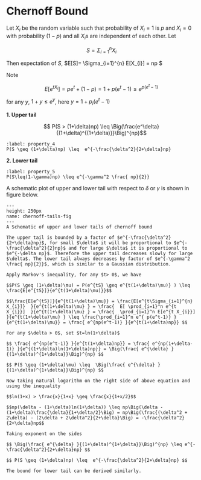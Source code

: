 # Chernoff Bound

Let $X_{i}$ be the random variable such that probability of $X_{i}=1$ is $p$ and $X_{i}=0$ with probability $(1-p)$ and all $X_{i}$s are independent of each other.
Let

$$S = \Sigma_{i=1}^{n} X_{i} $$

Then expectation of $S$,   $E[S]= \Sigma_{i=1}^{n} E[X_{i}] = np $

Note

$$E[e^{tX_{i}}] = pe^t + (1-p) = 1 + p(e^t-1) \leq e^{ p(e^t-1)}$$

for any $y$, $1+y \leq e^y$, here $y=1 + p_{i}(e^{t}-1)$

<b> 1. Upper tail </b>

$$ P(S > (1+\delta)np) \leq \Big(\frac{e^\delta}{(1+\delta)^{(1+\delta)}}\Big)^{np}$$

```{math}
:label: property_4
P(S \geq (1+\delta)np) \leq  e^{-\frac{\delta^2}{2+\delta}np}
```

<b>2. Lower tail </b>
```{math}
:label: property_5
P(S\leq(1-\gamma)np) \leq e^{-\gamma^2 \frac{ np}{2}}
```

A schematic plot of upper and lower tail with respect to $\delta$ or $\gamma$ is shown in figure below.

```{figure} ../assets/2022_01_14_chernoff_bound/chernoff_tails.png
---
height: 250px
name: chernoff-tails-fig
---
A Schematic of upper and lower tails of chernoff bound
```

```{note}
The upper tail is bounded by a factor of $e^{-\frac{\delta^2}{2+\delta}np}$, for small $\delta$ it will be proportional to $e^{-\frac{\delta^2}{2}np}$ and for large $\delta$ it is proportional to $e^{-\delta np}$. Therefore the upper tail decreases slowly for large $\delta$. The lower tail always decreases by factor of $e^{-\gamma^2 \frac{ np}{2}}$, which is similar to a Gaussian distribution.
```

````{prf:proof}
Apply Markov's inequality, for any $t> 0$, we have

$$P(S \geq (1+\delta)\mu) = P(e^{tS} \geq e^{t(1+\delta)\mu)} ) \leq \frac{E[e^{tS}]}{e^{t(1+\delta)\mu)}}$$

$$\frac{E[e^{tS}]}{e^{t(1+\delta)\mu}} = \frac{E[e^{t\Sigma_{i=1}^{n} X_{i}]}  }{e^{t(1+\delta)\mu} } = \frac{  E[ \prod_{i=1}^n e^{t X_{i}}]  }{e^{t(1+\delta)\mu} } = \frac{  \prod_{i=1}^n E[e^{t X_{i}}]  }{e^{t(1+\delta)\mu} } \leq \frac{\prod_{i=1}^n e^{ p(e^t-1)} }{e^{t(1+\delta)\mu}} = \frac{ e^{np(e^t-1)} }{e^{t(1+\delta)np}} $$

For any $\delta > 0$, set $t=ln(1+\delta)$

$$ \frac{ e^{np(e^t-1)} }{e^{t(1+\delta)np}} = \frac{ e^{np(1+\delta-1)} }{e^{(1+\delta)ln(1+\delta)np}} = \Big(\frac{ e^{\delta} }{(1+\delta)^{1+\delta}}\Big)^{np} $$

$$ P(S \geq (1+\delta)\mu) \leq  \Big(\frac{ e^{\delta} }{(1+\delta)^{1+\delta}}\Big)^{np} $$

Now taking natural logarithm on the right side of above equation and using the inequality

$$ln(1+x) > \frac{x}{1+x} \geq \frac{x}{1+x/2}$$

$$np(\delta - (1+\delta)ln(1+\delta)) \leq np\Big(\delta - (1+\delta)\frac{\delta}{1+\delta/2}\Big) = np\Big(\frac{(\delta^2 + 2\delta) - (2\delta + 2\delta^2}{2+\delta}\Big) = -\frac{\delta^2}{2+\delta}np$$

Taking exponent on the sides

$$ \Big(\frac{ e^{\delta} }{(1+\delta)^{1+\delta}}\Big)^{np} \leq e^{-\frac{\delta^2}{2+\delta}np} $$

$$ P(S \geq (1+\delta)np) \leq  e^{-\frac{\delta^2}{2+\delta}np} $$

The bound for lower tail can be derived similarly.
````
